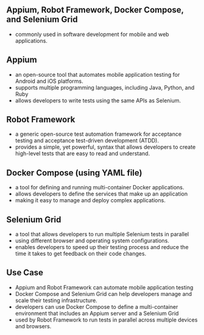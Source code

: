 ## Appium, Robot Framework, Docker Compose, and Selenium Grid
- commonly used in software development for mobile and web applications. 

## Appium
 - an open-source tool that automates mobile application testing for Android and iOS platforms. 
 - supports multiple programming languages, including Java, Python, and Ruby
 - allows developers to write tests using the same APIs as Selenium.

## Robot Framework
 - a generic open-source test automation framework for acceptance testing and acceptance test-driven development (ATDD). 
 - provides a simple, yet powerful, syntax that allows developers to create high-level tests that are easy to read and understand.

## Docker Compose (using YAML file)
 - a tool for defining and running multi-container Docker applications.
 - allows developers to define the services that make up an application
 - making it easy to manage and deploy complex applications.

## Selenium Grid
 - a tool that allows developers to run multiple Selenium tests in parallel
 - using different browser and operating system configurations. 
 - enables developers to speed up their testing process and reduce the time it takes to get feedback on their code changes.

## Use Case
 - Appium and Robot Framework can automate mobile application testing
 - Docker Compose and Selenium Grid can help developers manage and scale their testing infrastructure.
 - developers can use Docker Compose to define a multi-container environment that includes an Appium server and a Selenium Grid
 - used by Robot Framework to run tests in parallel across multiple devices and browsers.
